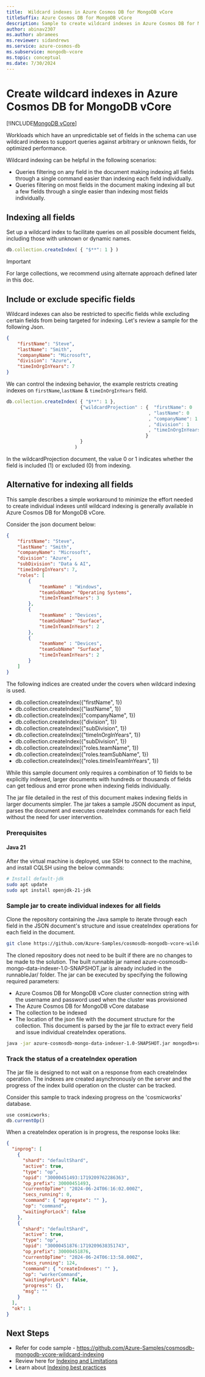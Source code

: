```yaml
---
title:  Wildcard indexes in Azure Cosmos DB for MongoDB vCore
titleSuffix: Azure Cosmos DB for MongoDB vCore
description: Sample to create wildcard indexes in Azure Cosmos DB for MongoDB vCore.
author: abinav2307
ms.author: abramees
ms.reviewer: sidandrews
ms.service: azure-cosmos-db
ms.subservice: mongodb-vcore
ms.topic: conceptual
ms.date: 7/30/2024
---
```



# Create wildcard indexes in Azure Cosmos DB for MongoDB vCore

[!INCLUDE[MongoDB vCore](~/reusable-content/ce-skilling/azure/includes/cosmos-db/includes/appliesto-mongodb-vcore.md)]

Workloads which have an unpredictable set of fields in the schema can use wildcard indexes to support queries against arbitrary or unknown fields, for optimized performance.

Wildcard indexing can be helpful in the following scenarios:
- Queries filtering on any field in the document making indexing all fields through a single command easier than indexing each field individually.
- Queries filtering on most fields in the document making indexing all but a few fields through a single easier than indexing most fields individually.

## Indexing all fields

Set up a wildcard index to facilitate queries on all possible document fields, including those with unknown or dynamic names.

```javascript
db.collection.createIndex( { "$**": 1 } )
```

> [!IMPORTANT]
> For large collections, we recommend using alternate approach defined later in this doc.

## Include or exclude specific fields

Wildcard indexes can also be restricted to specific fields while excluding certain fields from being targeted for indexing. Let's review a sample for the following Json.

```json
{
    "firstName": "Steve",
    "lastName": "Smith",
    "companyName": "Microsoft",
    "division": "Azure",
    "timeInOrgInYears": 7
}
```

We can control the indexing behavior, the example restricts creating indexes on `firstName`,`lastName` & `timeInOrgInYears` field.

```javascript
db.collection.createIndex( { "$**": 1 },
                           {"wildcardProjection" : {  "firstName": 0
                                                    , "lastName": 0
                                                    , "companyName": 1
                                                    , "division": 1
                                                    , "timeInOrgInYears": 0
                                                   }
                           }
                         )
```

In the wildcardProjection document, the value 0 or 1 indicates whether the field is included (1) or excluded (0) from indexing.

## Alternative for indexing all fields

This sample describes a simple workaround to minimize the effort needed to create individual indexes until wildcard indexing is generally available in Azure Cosmos DB for MongoDB vCore.

Consider the json document below:
```json
{
    "firstName": "Steve",
    "lastName": "Smith",
    "companyName": "Microsoft",
    "division": "Azure",
    "subDivision": "Data & AI",
    "timeInOrgInYears": 7,
    "roles": [
        {
            "teamName" : "Windows",
            "teamSubName" "Operating Systems",
            "timeInTeamInYears": 3
        },
        {
            "teamName" : "Devices",
            "teamSubName" "Surface",
            "timeInTeamInYears": 2
        },
        {
            "teamName" : "Devices",
            "teamSubName" "Surface",
            "timeInTeamInYears": 2
        }
    ]
}
```

The following indices are created under the covers when wildcard indexing is used.
- db.collection.createIndex({"firstName", 1})
- db.collection.createIndex({"lastName", 1})
- db.collection.createIndex({"companyName", 1})
- db.collection.createIndex({"division", 1})
- db.collection.createIndex({"subDivision", 1})
- db.collection.createIndex({"timeInOrgInYears", 1})
- db.collection.createIndex({"subDivision", 1})
- db.collection.createIndex({"roles.teamName", 1})
- db.collection.createIndex({"roles.teamSubName", 1})
- db.collection.createIndex({"roles.timeInTeamInYears", 1})

While this sample document only requires a combination of 10 fields to be explicitly indexed, larger documents with hundreds or thousands of fields can get tedious and error prone when indexing fields individually.

The jar file detailed in the rest of this document makes indexing fields in larger documents simpler. The jar takes a sample JSON document as input, parses the document and executes createIndex commands for each field without the need for user intervention.

### Prerequisites

#### Java 21
After the virtual machine is deployed, use SSH to connect to the machine, and install CQLSH using the below commands:

```bash
# Install default-jdk
sudo apt update
sudo apt install openjdk-21-jdk
```

### Sample jar to create individual indexes for all fields

Clone the repository containing the Java sample to iterate through each field in the JSON document's structure and issue createIndex operations for each field in the document.

```bash
git clone https://github.com/Azure-Samples/cosmosdb-mongodb-vcore-wildcard-indexing.git
```

The cloned repository does not need to be built if there are no changes to be made to the solution. The built runnable jar named azure-cosmosdb-mongo-data-indexer-1.0-SNAPSHOT.jar is already included in the runnableJar/ folder. The jar can be executed by specifying the following required parameters:
- Azure Cosmos DB for MongoDB vCore cluster connection string with the username and password used when the cluster was provisioned
- The Azure Cosmos DB for MongoDB vCore database
- The collection to be indexed
- The location of the json file with the document structure for the collection. This document is parsed by the jar file to extract every field and issue individual createIndex operations.

```bash
java -jar azure-cosmosdb-mongo-data-indexer-1.0-SNAPSHOT.jar mongodb+srv://<user>:<password>@abinav-test-benchmarking.global.mongocluster.cosmos.azure.com/?tls=true&authMechanism=SCRAM-SHA-256&retrywrites=false&maxIdleTimeMS=120000 cosmicworks employee sampleEmployee.json
```

### Track the status of a createIndex operation
The jar file is designed to not wait on a response from each createIndex operation. The indexes are created asynchronously on the server and the progress of the index build operation on the cluster can be tracked.

Consider this sample to track indexing progress on the 'cosmicworks' database.
```javascript
use cosmicworks;
db.currentOp()
```

When a createIndex operation is in progress, the response looks like:
```json
{
  "inprog": [
    {
      "shard": "defaultShard",
      "active": true,
      "type": "op",
      "opid": "30000451493:1719209762286363",
      "op_prefix": 30000451493,
      "currentOpTime": "2024-06-24T06:16:02.000Z",
      "secs_running": 0,
      "command": { "aggregate": "" },
      "op": "command",
      "waitingForLock": false
    },
    {
      "shard": "defaultShard",
      "active": true,
      "type": "op",
      "opid": "30000451876:1719209638351743",
      "op_prefix": 30000451876,
      "currentOpTime": "2024-06-24T06:13:58.000Z",
      "secs_running": 124,
      "command": { "createIndexes": "" },
      "op": "workerCommand",
      "waitingForLock": false,
      "progress": {},
      "msg": ""
    }
  ],
  "ok": 1
}
```

## Next Steps

- Refer for code sample - https://github.com/Azure-Samples/cosmosdb-mongodb-vcore-wildcard-indexing
- Review here for [Indexing and Limitations](indexing.md)
- Learn about [Indexing best practices](how-to-create-indexes.md)
